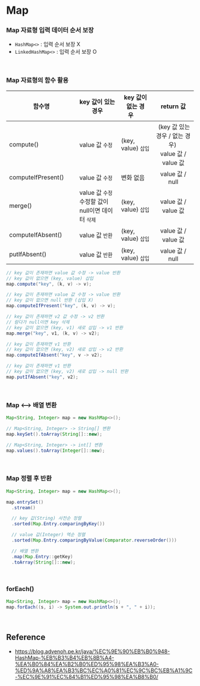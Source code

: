 # Map

### Map 자료형 입력 데이터 순서 보장

- `HashMap<>` : 입력 순서 보장 X
- `LinkedHashMap<>` : 입력 순서 보장 O
<br/>

### Map 자료형의 함수 활용

|함수명|key 값이 있는 경우|key 값이 없는 경우&nbsp;&nbsp;&nbsp;&nbsp;&nbsp;&nbsp;|return 값|
|------|------------------|------------------|:-------:|
|compute()          |value 값 `수정`|(key, value) `삽입`|&nbsp;(key 값 있는 경우 / 없는 경우)&nbsp;</br>value 값 / value 값|
|computeIfPresent()&nbsp;&nbsp;&nbsp;&nbsp;&nbsp;&nbsp; |value 값 `수정`|변화 없음|value 값 / null|
|merge()            |value 값 `수정`</br>수정할 값이 null이면 데이터 `삭제` &nbsp;&nbsp;&nbsp;&nbsp;|(key, value) `삽입`|value 값 / value 값|
|computeIfAbsent()  |value 값 `반환`|(key, value) `삽입`|value 값 / value 값|
|putIfAbsent()      |value 값 `반환`|(key, value) `삽입`|value 값 / null|

```java
// key 값이 존재하면 value 값 수정 -> value 반환
// key 값이 없으면 (key, value) 삽입
map.compute("key", (k, v) -> v);

// key 값이 존재하면 value 값 수정 -> value 반환
// key 값이 없으면 null 반환 (삽입 X)
map.computeIfPresent("key", (k, v) -> v);

// key 값이 존재하면 v2 값 수정 -> v2 반환
// 람다가 null이면 key 삭제
// key 값이 없으면 (key, v1) 새로 삽입 -> v1 반환
map.merge("key", v1, (k, v) -> v2);

// key 값이 존재하면 v1 반환
// key 값이 없으면 (key, v2) 새로 삽입 -> v2 반환
map.computeIfAbsent("key", v -> v2);

// key 값이 존재하면 v1 반환
// key 값이 없으면 (key, v2) 새로 삽입 -> null 반환
map.putIfAbsent("key", v2);
```
<br/>

### Map <--> 배열 변환

```java
Map<String, Integer> map = new HashMap<>();

// Map<String, Integer> -> String[] 변환
map.keySet().toArray(String[]::new);

// Map<String, Integer> -> int[] 변환
map.values().toArray(Integer[]::new);
```
<br/>

### Map 정렬 후 반환

```java
Map<String, Integer> map = new HashMap<>();

map.entrySet()
  .stream()

  // key 값(String) 사전순 정렬
  .sorted(Map.Entry.comparingByKey())

  // value 값(Integer) 역순 정렬
  .sorted(Map.Entry.comparingByValue(Comparator.reverseOrder()))

  // 배열 변환
  .map(Map.Entry::getKey)
  .toArray(String[]::new);
```
<br/>

### forEach()

```java
Map<String, Integer> map = new HashMap<>();
map.forEach((s, i) -> System.out.println(s + ", " + i));
```
<br/>

## Reference
- https://blog.advenoh.pe.kr/java/%EC%9E%90%EB%B0%948-HashMap-%EB%B3%B4%EB%8B%A4-%EA%B0%84%EA%B2%B0%ED%95%98%EA%B3%A0-%ED%9A%A8%EA%B3%BC%EC%A0%81%EC%9C%BC%EB%A1%9C-%EC%9E%91%EC%84%B1%ED%95%98%EA%B8%B0/
